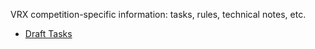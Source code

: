 VRX competition-specific information: tasks, rules, technical notes, etc.


* [Draft Tasks](https://bitbucket.org/osrf/vrx/wiki/competition/draft_tasks)